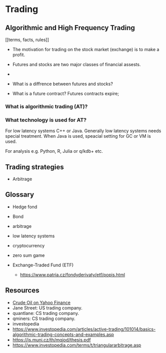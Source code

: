 # Trading

## Algorithmic and High Frequency Trading

[[terms, facts, rules]]

- The motivation for trading on the stock market (exchange) is to make a profit.

- Futures and stocks are two major classes of financial assests.
- 
- What is a diffrence between futures and stocks?


- What is a future contract?
  Futures contracts expire; 

### What is algorithmic trading (AT)?

### What technology is used for AT?

For low latency systems C++ or Java.
Generally low latency systems needs special treatment.
When Java is used, speacial setting for GC or VM is used.

For analysis e.g. Python, R, Julia or q/kdb+ etc.

## Trading strategies

- Arbitrage

## Glossary

- Hedge fond
- Bond
- arbitrage
- low latency systems
- cryptocurrency
- zero sum game

- Exchange-Traded Fund (ETF)
  - https://www.patria.cz/fondyderivaty/etf/popis.html 


## Resources

- [Crude Oil on Yahoo Finance](https://finance.yahoo.com/quote/CL%3DF?p=CL%3DF)
- Jane Street: US trading company.
- quantlane: CS trading company. 
- qminers: CS trading company.
- investopedia
- https://www.investopedia.com/articles/active-trading/101014/basics-algorithmic-trading-concepts-and-examples.asp
- https://is.muni.cz/th/mqjod/thesis.pdf
- https://www.investopedia.com/terms/t/triangulararbitrage.asp